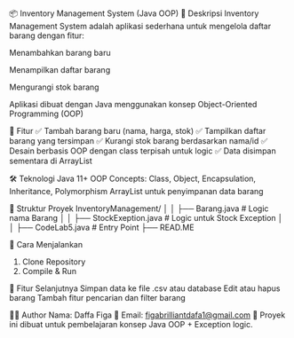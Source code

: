 📦 Inventory Management System (Java OOP)
📖 Deskripsi
Inventory Management System adalah aplikasi sederhana untuk mengelola daftar barang dengan
 fitur:

Menambahkan barang baru

Menampilkan daftar barang

Mengurangi stok barang

Aplikasi dibuat dengan Java menggunakan konsep Object-Oriented Programming (OOP) 

🎯 Fitur
✅ Tambah barang baru (nama, harga, stok)
✅ Tampilkan daftar barang yang tersimpan
✅ Kurangi stok barang berdasarkan nama/id
✅ Desain berbasis OOP dengan class terpisah untuk logic 
✅ Data disimpan sementara di ArrayList

🛠️ Teknologi
Java 11+
OOP Concepts: Class, Object, Encapsulation, Inheritance, Polymorphism
ArrayList untuk penyimpanan data barang

📂 Struktur Proyek
InventoryManagement/
│   │   ├── Barang.java             # Logic nama Barang
│   │   ├── StockExeption.java        # Logic untuk Stock Exception
│   │   ├── CodeLab5.java               # Entry Point
├── READ.ME     

🚀 Cara Menjalankan
1. Clone Repository
2. Compile & Run

🔧 Fitur Selanjutnya
 Simpan data ke file .csv atau database
 Edit atau hapus barang
 Tambah fitur pencarian dan filter barang

👨‍💻 Author
Nama: Daffa Figa
📧 Email: figabrilliantdafa1@gmail.com
📌 Proyek ini dibuat untuk pembelajaran konsep Java OOP + Exception logic.
